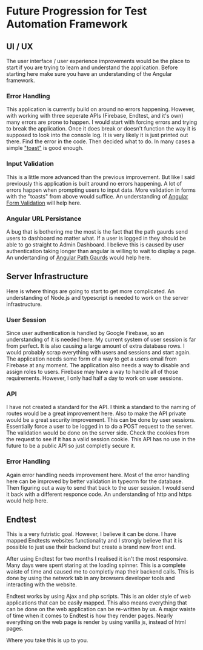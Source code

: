 # Future Progression for Test Automation Framework

## UI / UX

The user interface / user experience improvements would be the place to start if you are trying to learn and understand the application. Before starting here make sure you have an understanding of the Angular framework.

### Error Handling

This application is currently build on around no errors happening. However, with working with three seperate APIs (Firebase, Endtest, and it's own) many errors are prone to happen. I would start with forcing errors and trying to break the application. Once it does break or doesn't function the way it is supposed to look into the console log. It is very likely it is just printed out there. Find the error in the code. Then decided what to do. In many cases a simple ["toast"](https://material.angular.io/components/snack-bar/overview) is good enough.

### Input Validation

This is a little more advanced than the previous improvement. But like I said previously this application is built around no errors happening. A lot of errors happen when prompting users to input data. More validation in forms with the "toasts" from above would suffice. An understanding of [Angular Form Validation](https://angular.io/guide/form-validation) will help here.

### Angular URL Persistance

A bug that is bothering me the most is the fact that the path gaurds send users to dashboard no matter what. If a user is logged in they should be able to go straight to Admin Dashboard. I believe this is caused by user authentication taking longer than angular is willing to wait to display a page. An undertanding of [Angular Path Gaurds](https://angular.io/guide/router) would help here.

## Server Infrastructure

Here is where things are going to start to get more complicated. An understanding of Node.js and typescript is needed to work on the server infrastructure.

### User Session

Since user authentication is handled by Google Firebase, so an understanding of it is needed here. My current system of user session is far from perfect. It is also causing a large amount of extra database rows. I would probably scrap everything with users and sessions and start again. The application needs some form of a way to get a users email from Firebase at any moment. The application also needs a way to disable and assign roles to users. Firebase may have a way to handle all of those requirements. However, I only had half a day to work on user sessions.

### API

I have not created a standard for the API. I think a standard to the naming of routes would be a great improvement here. Also to make the API private would be a great security improvement. This can be done by user sessions. Essentially force a user to be logged in to do a POST request to the server. The validation would be done on the server side. Check the cookies from the request to see if it has a valid session cookie. This API has no use in the future to be a public API so just completly secure it.

### Error Handling

Again error handling needs improvement here. Most of the error handling here can be improved by better validation in typeorm for the database. Then figuring out a way to send that back to the user session. I would send it back with a different responce code. An understanding of http and https would help here.

## Endtest

This is a very futristic goal. However, I believe it can be done. I have mapped Endtests websites functionality and I strongly believe that it is possible to just use their backend but create a brand new front end.

After using Endtest for two months I realised it isn't the most responsive. Many days were spent staring at the loading spinner. This is a complete waiste of time and caused me to completly map their backend calls. This is done by using the network tab in any browsers developer tools and interacting with the website.

Endtest works by using Ajax and php scripts. This is an older style of web applications that can be easily mapped. This also means everything that can be done on the web application can be re-written by us. A major waiste of time when it comes to Endtest is how they render pages. Nearly everything on the web page is render by using vanilla js, instead of html pages.

Where you take this is up to you.